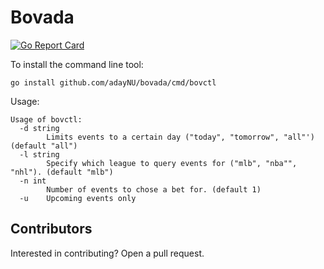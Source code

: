 # Bovada

[![Go Report Card](https://goreportcard.com/badge/github.com/adayNU/bovada)](https://goreportcard.com/report/github.com/adayNU/bovada)

To install the command line tool:

```
go install github.com/adayNU/bovada/cmd/bovctl
```

Usage:
```
Usage of bovctl:
  -d string
    	Limits events to a certain day ("today", "tomorrow", "all"') (default "all")
  -l string
    	Specify which league to query events for ("mlb", "nba"", "nhl"). (default "mlb")
  -n int
    	Number of events to chose a bet for. (default 1)
  -u	Upcoming events only
```

## Contributors

Interested in contributing? Open a pull request.